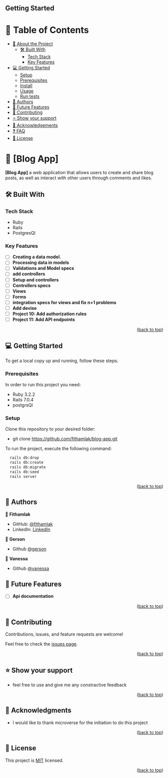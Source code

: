 ## Getting Started

<a name="readme-top"></a>

<!-- TABLE OF CONTENTS -->

# 📗 Table of Contents

- [📖 About the Project](#about-project)
  - [🛠 Built With](#built-with)
    - [Tech Stack](#tech-stack)
    - [Key Features](#key-features)
- [💻 Getting Started](#getting-started)
  - [Setup](#setup)
  - [Prerequisites](#prerequisites)
  - [Install](#install)
  - [Usage](#usage)
  - [Run tests](#run-tests)
- [👥 Authors](#authors)
- [🔭 Future Features](#future-features)
- [🤝 Contributing](#contributing)
- [⭐️ Show your support](#support)
- [🙏 Acknowledgements](#acknowledgements)
- [❓ FAQ](#faq)
- [📝 License](#license)

<!-- PROJECT DESCRIPTION -->

# 📖 [Blog App] <a name="about-project"></a>

**[Blog App]** a web application that allows users to create and share blog posts, as well as interact with other users through comments and likes.

## 🛠 Built With <a name="built-with"></a>

### Tech Stack <a name="tech-stack"></a>
 -  Ruby
 -  Rails
 -  PostgresQl
<!-- Features -->

### Key Features <a name="key-features"></a>
- [ ] **Creating a data model.**
- [ ] **Processing data in models**
- [ ] **Validations and Model specs**
- [ ] **add controllers**
- [ ] **Setup and controllers**
- [ ] **Controllers specs**
- [ ] **Views**
- [ ] **Forms**
- [ ] **integration specs for views and fix n+1 problems**
- [ ] **Add devise**
- [ ] **Project 10: Add authorization rules**
- [ ] **Project 11: Add API endpoints**

<p align="right">(<a href="#readme-top">back to top</a>)</p>


<!-- GETTING STARTED -->

## 💻 Getting Started <a name="getting-started"></a>

To get a local copy up and running, follow these steps.

### Prerequisites

In order to run this project you need:

- Ruby 3.2.2
- Rails 7.0.4
- postgrsQl

### Setup

Clone this repository to your desired folder:

- git clone https://github.com/fithamlak/blog-app.git

To run the project, execute the following command:

```sh
  rails db:drop
  rails db:create
  rails db:migrate
  rails db:seed
  rails server
```


<p align="right">(<a href="#readme-top">back to top</a>)</p>

<!-- AUTHOR -->

## 👥 Authors <a name="author"></a>

👤 **Fithamlak**

- GitHub: [@fithamlak](https://github.com/fithamlak)
- LinkedIn: [LinkedIn](https://linkedin.com/in/fithamlak-fikrie)

👤  **Gerson**

- Github [@gerson](https://github.com/gealsanchez)

👤  **Vanessa**

- Github [@vanessa](https://github.com/vvoo21)

<!-- FUTURE FEATURES -->

## 🔭 Future Features <a name="future-features"></a>
- [ ] **Api documentation**


<p align="right">(<a href="#readme-top">back to top</a>)</p>


<!-- CONTRIBUTING -->

## 🤝 Contributing <a name="contributing"></a>
Contributions, issues, and feature requests are welcome!

Feel free to check the [issues page](../../issues/).

<p align="right">(<a href="#readme-top">back to top</a>)</p>

<!-- SUPPORT -->

## ⭐️ Show your support <a name="support"></a>

- feel free to use and give me any constractive feedback

<p align="right">(<a href="#readme-top">back to top</a>)</p>

<!-- ACKNOWLEDGEMENTS -->

## 🙏 Acknowledgments <a name="acknowledgements"></a>

- I would like to thank microverse for the initiation to do this project
<p align="right">(<a href="#readme-top">back to top</a>)</p>

## 📝 License <a name="license"></a>

This project is [MIT](./LICENSE) licensed.



<p align="right">(<a href="#readme-top">back to top</a>)</p>


